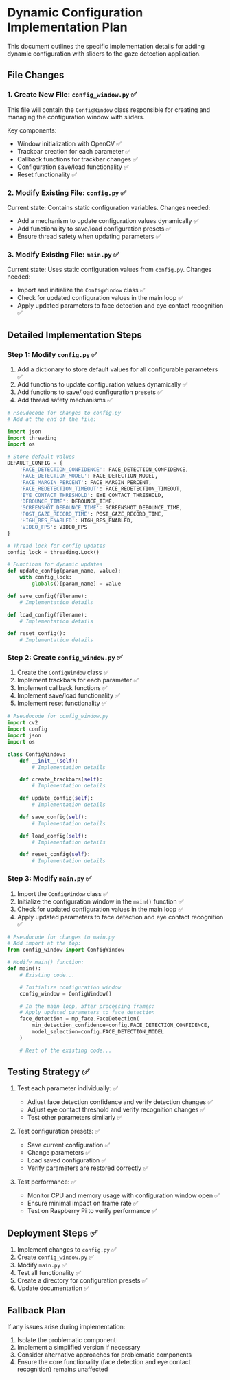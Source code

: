 # Dynamic Configuration Implementation Plan

This document outlines the specific implementation details for adding dynamic configuration with sliders to the gaze detection application.

## File Changes

### 1. Create New File: `config_window.py` ✅

This file will contain the `ConfigWindow` class responsible for creating and managing the configuration window with sliders.

Key components:
- Window initialization with OpenCV ✅
- Trackbar creation for each parameter ✅
- Callback functions for trackbar changes ✅
- Configuration save/load functionality ✅
- Reset functionality ✅

### 2. Modify Existing File: `config.py` ✅

Current state: Contains static configuration variables.
Changes needed:
- Add a mechanism to update configuration values dynamically ✅
- Add functionality to save/load configuration presets ✅
- Ensure thread safety when updating parameters ✅

### 3. Modify Existing File: `main.py` ✅

Current state: Uses static configuration values from `config.py`.
Changes needed:
- Import and initialize the `ConfigWindow` class ✅
- Check for updated configuration values in the main loop ✅
- Apply updated parameters to face detection and eye contact recognition ✅

## Detailed Implementation Steps

### Step 1: Modify `config.py` ✅

1. Add a dictionary to store default values for all configurable parameters ✅
2. Add functions to update configuration values dynamically ✅
3. Add functions to save/load configuration presets ✅
4. Add thread safety mechanisms ✅

```python
# Pseudocode for changes to config.py
# Add at the end of the file:

import json
import threading
import os

# Store default values
DEFAULT_CONFIG = {
    'FACE_DETECTION_CONFIDENCE': FACE_DETECTION_CONFIDENCE,
    'FACE_DETECTION_MODEL': FACE_DETECTION_MODEL,
    'FACE_MARGIN_PERCENT': FACE_MARGIN_PERCENT,
    'FACE_REDETECTION_TIMEOUT': FACE_REDETECTION_TIMEOUT,
    'EYE_CONTACT_THRESHOLD': EYE_CONTACT_THRESHOLD,
    'DEBOUNCE_TIME': DEBOUNCE_TIME,
    'SCREENSHOT_DEBOUNCE_TIME': SCREENSHOT_DEBOUNCE_TIME,
    'POST_GAZE_RECORD_TIME': POST_GAZE_RECORD_TIME,
    'HIGH_RES_ENABLED': HIGH_RES_ENABLED,
    'VIDEO_FPS': VIDEO_FPS
}

# Thread lock for config updates
config_lock = threading.Lock()

# Functions for dynamic updates
def update_config(param_name, value):
    with config_lock:
        globals()[param_name] = value

def save_config(filename):
    # Implementation details

def load_config(filename):
    # Implementation details

def reset_config():
    # Implementation details
```

### Step 2: Create `config_window.py` ✅

1. Create the `ConfigWindow` class ✅
2. Implement trackbars for each parameter ✅
3. Implement callback functions ✅
4. Implement save/load functionality ✅
5. Implement reset functionality ✅

```python
# Pseudocode for config_window.py
import cv2
import config
import json
import os

class ConfigWindow:
    def __init__(self):
        # Implementation details

    def create_trackbars(self):
        # Implementation details

    def update_config(self):
        # Implementation details

    def save_config(self):
        # Implementation details

    def load_config(self):
        # Implementation details

    def reset_config(self):
        # Implementation details
```

### Step 3: Modify `main.py` ✅

1. Import the `ConfigWindow` class ✅
2. Initialize the configuration window in the `main()` function ✅
3. Check for updated configuration values in the main loop ✅
4. Apply updated parameters to face detection and eye contact recognition ✅

```python
# Pseudocode for changes to main.py
# Add import at the top:
from config_window import ConfigWindow

# Modify main() function:
def main():
    # Existing code...

    # Initialize configuration window
    config_window = ConfigWindow()

    # In the main loop, after processing frames:
    # Apply updated parameters to face detection
    face_detection = mp_face.FaceDetection(
        min_detection_confidence=config.FACE_DETECTION_CONFIDENCE,
        model_selection=config.FACE_DETECTION_MODEL
    )

    # Rest of the existing code...
```

## Testing Strategy ✅

1. Test each parameter individually: ✅
   - Adjust face detection confidence and verify detection changes ✅
   - Adjust eye contact threshold and verify recognition changes ✅
   - Test other parameters similarly ✅

2. Test configuration presets: ✅
   - Save current configuration ✅
   - Change parameters ✅
   - Load saved configuration ✅
   - Verify parameters are restored correctly ✅

3. Test performance: ✅
   - Monitor CPU and memory usage with configuration window open ✅
   - Ensure minimal impact on frame rate ✅
   - Test on Raspberry Pi to verify performance ✅

## Deployment Steps ✅

1. Implement changes to `config.py` ✅
2. Create `config_window.py` ✅
3. Modify `main.py` ✅
4. Test all functionality ✅
5. Create a directory for configuration presets ✅
6. Update documentation ✅

## Fallback Plan

If any issues arise during implementation:
1. Isolate the problematic component
2. Implement a simplified version if necessary
3. Consider alternative approaches for problematic components
4. Ensure the core functionality (face detection and eye contact recognition) remains unaffected